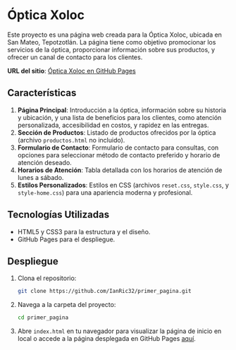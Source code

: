 # Óptica Xoloc

Este proyecto es una página web creada para la Óptica Xoloc, ubicada en San Mateo, Tepotzotlán. La página tiene como objetivo promocionar los servicios de la óptica, proporcionar información sobre sus productos, y ofrecer un canal de contacto para los clientes.

**URL del sitio**: [Óptica Xoloc en GitHub Pages](https://ianric32.github.io/primer_pagina/)

## Características

1. **Página Principal**: Introducción a la óptica, información sobre su historia y ubicación, y una lista de beneficios para los clientes, como atención personalizada, accesibilidad en costos, y rapidez en las entregas.
2. **Sección de Productos**: Listado de productos ofrecidos por la óptica (archivo `productos.html` no incluido).
3. **Formulario de Contacto**: Formulario de contacto para consultas, con opciones para seleccionar método de contacto preferido y horario de atención deseado.
4. **Horarios de Atención**: Tabla detallada con los horarios de atención de lunes a sábado.
5. **Estilos Personalizados**: Estilos en CSS (archivos `reset.css`, `style.css`, y `style-home.css`) para una apariencia moderna y profesional.

## Tecnologías Utilizadas

- HTML5 y CSS3 para la estructura y el diseño.
- GitHub Pages para el despliegue.

## Despliegue

1. Clona el repositorio:

   ```bash
   git clone https://github.com/IanRic32/primer_pagina.git
   ```

2. Navega a la carpeta del proyecto:

   ```bash
   cd primer_pagina
   ```

3. Abre `index.html` en tu navegador para visualizar la página de inicio en local o accede a la página desplegada en GitHub Pages [aquí](https://ianric32.github.io/primer_pagina/).
